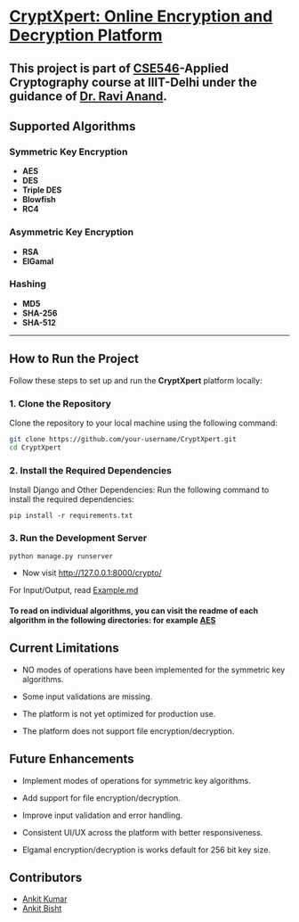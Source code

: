 # [CryptXpert: Online Encryption and Decryption Platform](https://github.com/ankitkat042/CryptXpert)
This project is part of [CSE546](https://techtree.iiitd.edu.in/viewDescription/filename?=CSE546)-Applied Cryptography course at IIIT-Delhi under the guidance of [Dr. Ravi Anand](https://www.iiitd.ac.in/ravianand). 
---

## Supported Algorithms

### Symmetric Key Encryption
- **AES**  
- **DES**  
- **Triple DES**  
- **Blowfish**  
- **RC4**  

### Asymmetric Key Encryption
- **RSA**  
- **ElGamal**  

### Hashing
- **MD5**  
- **SHA-256**  
- **SHA-512**  

---

## How to Run the Project

Follow these steps to set up and run the **CryptXpert** platform locally:

### 1. Clone the Repository

Clone the repository to your local machine using the following command:
```bash
git clone https://github.com/your-username/CryptXpert.git
cd CryptXpert
```

### 2. Install the Required Dependencies
Install Django and Other Dependencies:
Run the following command to install the required dependencies:

```
pip install -r requirements.txt
```

### 3. Run the Development Server
```
python manage.py runserver
```
- Now visit http://127.0.0.1:8000/crypto/


For Input/Output, read [Example.md](./Example.md)

#### To read on individual algorithms, you can visit the readme of each algorithm in the following directories: for example [AES](./Readmes_for_all_algo/Readme_AES.md)    

## Current Limitations
- NO modes of operations have been implemented for the symmetric key algorithms.

- Some input validations are missing.

- The platform is not yet optimized for production use.

- The platform does not support file encryption/decryption.

## Future Enhancements
- Implement modes of operations for symmetric key algorithms.

- Add support for file encryption/decryption.

- Improve input validation and error handling.

- Consistent UI/UX across the platform with better responsiveness.

- Elgamal encryption/decryption is works default for 256 bit key size. 




## Contributors
- [Ankit Kumar]()
- [Ankit Bisht]()

